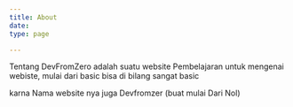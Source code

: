```yaml
---
title: About
date: 
type: page

---
```

Tentang DevFromZero adalah suatu website Pembelajaran untuk mengenai webiste, mulai dari basic bisa di bilang sangat basic

karna Nama website nya juga Devfromzer (buat mulai Dari Nol)